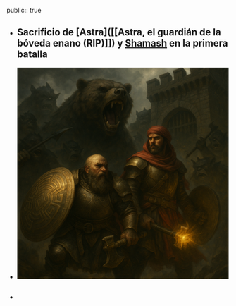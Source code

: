 public:: true

- ## Sacrificio de [Astra]([[Astra, el guardián de la bóveda enano (RIP)]]) y [Shamash]({}) en la primera batalla
- ![ChatGPT Image 16 abr 2025, 14_56_05.png](../assets/ChatGPT_Image_16_abr_2025,_14_56_05_1744812473059_0.png)
- ##